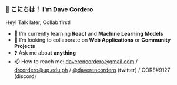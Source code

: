 ###  💬 こにちは！ I'm Dave Cordero

Hey! Talk later, Collab first!

- 🌱 I’m currently learning **React** and **Machine Learning Models** 
- 👯 I’m looking to collaborate on **Web Applications** or **Community Projects**
- ❓ Ask me about **anything**
- 📫 How to reach me: <daverencordero@gmail.com> / <drcordero@up.edu.ph> / [@daverencordero](https://twitter.com/daverencordero) (twitter) / CORE#9127 (discord)
